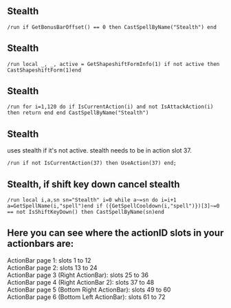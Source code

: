 ## Stealth
```
/run if GetBonusBarOffset() == 0 then CastSpellByName("Stealth") end
```


## Stealth
```
/run local _, _, active = GetShapeshiftFormInfo(1) if not active then CastShapeshiftForm(1)end
```


## Stealth
```
/run for i=1,120 do if IsCurrentAction(i) and not IsAttackAction(i) then return end end CastSpellByName("Stealth")
```
 

## Stealth 
uses stealth if it's not active. stealth needs to be in action slot 37.
```
/run if not IsCurrentAction(37) then UseAction(37) end;
```
 

## Stealth, if shift key down cancel stealth
```
/run local i,a,sn sn="Stealth" i=0 while a~=sn do i=i+1 a=GetSpellName(i,"spell")end if ({GetSpellCooldown(i,"spell")})[3]~=0 == not IsShiftKeyDown() then CastSpellByName(sn)end
```
 
 
## Here you can see where the actionID slots in your actionbars are:

ActionBar page 1: slots 1 to 12<br/>
ActionBar page 2: slots 13 to 24<br/>
ActionBar page 3 (Right ActionBar): slots 25 to 36<br/>
ActionBar page 4 (Right ActionBar 2): slots 37 to 48<br/>
ActionBar page 5 (Bottom Right ActionBar): slots 49 to 60<br/>
ActionBar page 6 (Bottom Left ActionBar): slots 61 to 72<br/>